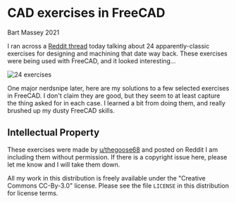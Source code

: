 # CAD exercises in FreeCAD
Bart Massey 2021

I ran across a [Reddit thread](https://www.reddit.com/r/FreeCAD/comments/rcipma/hi_guys_im_new_with_this_software_and_i_have_to/) today talking about 24
apparently-classic exercises for designing and machining
that date way back. These exercises were being used with
FreeCAD, and it looked interesting…

![24 exercises](exercises.jpg)

One major nerdsnipe later, here are my solutions to a few
selected exercises in FreeCAD. I don't claim they are good,
but they seem to at least capture the thing asked for in
each case. I learned a bit from doing them, and really
brushed up my dusty FreeCAD skills.

## Intellectual Property
These exercises were made by [u/thegoose68](https://www.reddit.com/user/thegoose68/) and posted on Reddit
I am including them without permission. If there is a copyright
issue here, please let me know and I will take them down.

All my work in this distribution is freely available under the
"Creative Commons CC-By-3.0" license. Please see the file
`LICENSE` in this distribution for license terms.
